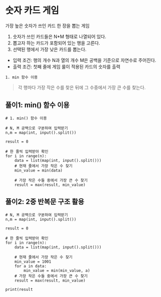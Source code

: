 # 숫자 카드 게임

가장 높은 숫자가 쓰인 카드 한 장을 뽑는 게임
1. 숫자가 쓰인 카드들은 N*M 형태로 나열되어 있다.
2. 뽑고자 하는 카드가 포함되어 있는 행을 고른다.
3. 선택된 행에서 가장 낮은 카드를 뽑는다.

* 입력 조건: 행의 개수 N과 열의 개수 M은 공백을 기준으로 자연수로 주어진다.
* 출력 조건: 첫째 줄에 게임 룰이 적용된 카드의 숫자를 출력

~~~
1. min 함수 이용
~~~

> 각 행마다 가장 작은 수를 찾은 뒤에 그 수중에서 가장 큰 수를 찾는다. 

## 풀이1: min() 함수 이용

~~~
# 1. min() 함수 이용

# N, M 공백으로 구분하여 입력받기
n,m = map(int, input().split())

result = 0

# 한 줄씩 입력받아 확인
for i in range(n):
    data = list(map(int, input().split()))
    # 현재 줄에서 가장 작은 수 찾기
    min_value = min(data)

    # 가장 작은 수들 중에서 가장 큰 수 찾기
    result = max(result, min_value)
~~~


## 풀이2: 2중 반복문 구조 활용

~~~
# N, M 공백으로 구분하여 입력받기
n,m = map(int, input().split())

result = 0

# 한 줄씩 입력받아 확인
for i in range(n):
    data = list(map(int, input().split()))
    
    # 현재 줄에서 가장 작은 수 찾기
    min_value = 1001
    for a in data:
        min_value = min(min_value, a)
    # 가장 작은 수들 중에서 가장 큰 수 찾기
    result = max(result, min_value)
    
print(result
~~~
